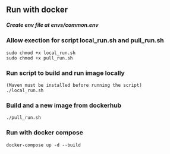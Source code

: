 ## Run with docker
##### Create env file at envs/common.env

### Allow exection for script local_run.sh and pull_run.sh
    sudo chmod +x local_run.sh
    sudo chmod +x pull_run.sh

### Run script to build and run image locally
    (Maven must be installed before running the script)
    ./local_run.sh

### Build and a new image from dockerhub
    ./pull_run.sh
    
### Run with docker compose 
    docker-compose up -d --build

